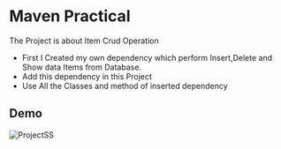 # Maven Practical
The Project is about Item Crud Operation

* First I Created my own dependency which perform Insert,Delete and Show data Items from Database.
* Add this dependency in this Project
* Use All the Classes and method of inserted dependency




## Demo

![ProjectSS](https://github.com/shaileshdarji1/Maven-Practical/assets/124859885/35a5cdcc-c525-4fbe-9b2f-277a8568df85)
